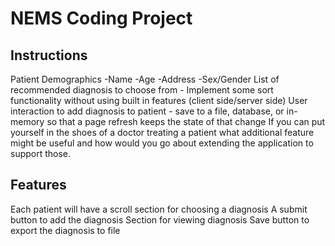 # NEMS Coding Project

## Instructions
Patient Demographics
    -Name
    -Age
    -Address
    -Sex/Gender
List of recommended diagnosis to choose from
    - Implement some sort functionality without using built in features (client side/server side)
User interaction to add diagnosis to patient
    - save to a file, database, or in-memory so that a page refresh keeps the state of that change
 If you can put yourself in the shoes of a doctor treating a patient what additional feature might be useful and how would you go about extending the application to support those.
 
## Features


 Each patient will have a scroll section for choosing a diagnosis
 A submit button to add the diagnosis
 Section for viewing diagnosis
 Save button to export the diagnosis to file
